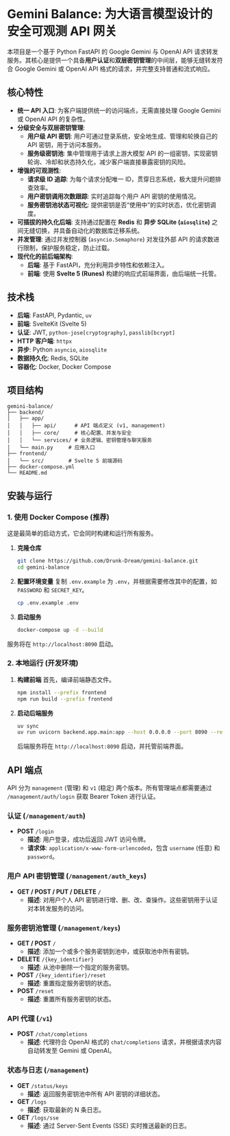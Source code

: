 # Gemini Balance: 为大语言模型设计的安全可观测 API 网关

本项目是一个基于 Python FastAPI 的 Google Gemini 与 OpenAI API 请求转发服务。其核心是提供一个具备**用户认证**和**双层密钥管理**的中间层，能够无缝转发符合 Google Gemini 或 OpenAI API 格式的请求，并完整支持普通和流式响应。

## 核心特性

- **统一 API 入口**: 为客户端提供统一的访问端点，无需直接处理 Google Gemini 或 OpenAI API 的复杂性。
- **分级安全与双层密钥管理**:
    - **用户级 API 密钥**: 用户可通过登录系统，安全地生成、管理和轮换自己的 API 密钥，用于访问本服务。
    - **服务级密钥池**: 集中管理用于请求上游大模型 API 的一组密钥，实现密钥轮询、冷却和状态持久化，减少客户端直接暴露密钥的风险。
- **增强的可观测性**:
    - **请求级 ID 追踪**: 为每个请求分配唯一 ID，贯穿日志系统，极大提升问题排查效率。
    - **用户密钥调用次数跟踪**: 实时追踪每个用户 API 密钥的使用情况。
    - **服务密钥池状态可视化**: 提供密钥是否“使用中”的实时状态，优化密钥调度。
- **可插拔的持久化后端**: 支持通过配置在 **Redis** 和 **异步 SQLite (`aiosqlite`)** 之间无缝切换，并具备自动化的数据库迁移系统。
- **并发管理**: 通过并发控制器 (`asyncio.Semaphore`) 对发往外部 API 的请求数进行限制，保护服务稳定，防止过载。
- **现代化的前后端架构**:
    - **后端**: 基于 FastAPI，充分利用异步特性和依赖注入。
    - **前端**: 使用 **Svelte 5 (Runes)** 构建的响应式前端界面，由后端统一托管。

## 技术栈

- **后端**: FastAPI, Pydantic, `uv`
- **前端**: SvelteKit (Svelte 5)
- **认证**: JWT, `python-jose[cryptography]`, `passlib[bcrypt]`
- **HTTP 客户端**: `httpx`
- **异步**: Python `asyncio`, `aiosqlite`
- **数据持久化**: Redis, SQLite
- **容器化**: Docker, Docker Compose

## 项目结构

```
gemini-balance/
├── backend/
│   ├── app/
│   │   ├── api/      # API 端点定义 (v1, management)
│   │   ├── core/     # 核心配置、并发与安全
│   │   └── services/ # 业务逻辑、密钥管理与聊天服务
│   └── main.py     # 应用入口
├── frontend/
│   └── src/        # Svelte 5 前端源码
├── docker-compose.yml
└── README.md
```

## 安装与运行

### 1. 使用 Docker Compose (推荐)

这是最简单的启动方式，它会同时构建和运行所有服务。

1.  **克隆仓库**
    ```bash
    git clone https://github.com/Drunk-Dream/gemini-balance.git
    cd gemini-balance
    ```
2.  **配置环境变量**
    复制 `.env.example` 为 `.env`，并根据需要修改其中的配置，如 `PASSWORD` 和 `SECRET_KEY`。
    ```bash
    cp .env.example .env
    ```
3.  **启动服务**
    ```bash
    docker-compose up -d --build
    ```
服务将在 `http://localhost:8090` 启动。

### 2. 本地运行 (开发环境)

1.  **构建前端**
    首先，编译前端静态文件。
    ```bash
    npm install --prefix frontend
    npm run build --prefix frontend
    ```

2.  **启动后端服务**
    ```bash
    uv sync
    uv run uvicorn backend.app.main:app --host 0.0.0.0 --port 8090 --reload
    ```
    后端服务将在 `http://localhost:8090` 启动，并托管前端界面。

## API 端点

API 分为 `management` (管理) 和 `v1` (稳定) 两个版本。所有管理端点都需要通过 `/management/auth/login` 获取 Bearer Token 进行认证。

### 认证 (`/management/auth`)

- **POST** `/login`
  - **描述**: 用户登录，成功后返回 JWT 访问令牌。
  - **请求体**: `application/x-www-form-urlencoded`，包含 `username` (任意) 和 `password`。

### 用户 API 密钥管理 (`/management/auth_keys`)

- **GET / POST / PUT / DELETE** `/`
  - **描述**: 对用户个人 API 密钥进行增、删、改、查操作。这些密钥用于认证对本转发服务的访问。

### 服务密钥池管理 (`/management/keys`)

- **GET / POST** `/`
  - **描述**: 添加一个或多个服务密钥到池中，或获取池中所有密钥。
- **DELETE** `/{key_identifier}`
  - **描述**: 从池中删除一个指定的服务密钥。
- **POST** `/{key_identifier}/reset`
  - **描述**: 重置指定服务密钥的状态。
- **POST** `/reset`
  - **描述**: 重置所有服务密钥的状态。

### API 代理 (`/v1`)

- **POST** `/chat/completions`
  - **描述**: 代理符合 OpenAI 格式的 `chat/completions` 请求，并根据请求内容自动转发至 Gemini 或 OpenAI。

### 状态与日志 (`/management`)

- **GET** `/status/keys`
  - **描述**: 返回服务密钥池中所有 API 密钥的详细状态。
- **GET** `/logs`
  - **描述**: 获取最新的 N 条日志。
- **GET** `/logs/sse`
  - **描述**: 通过 Server-Sent Events (SSE) 实时推送最新的日志。
